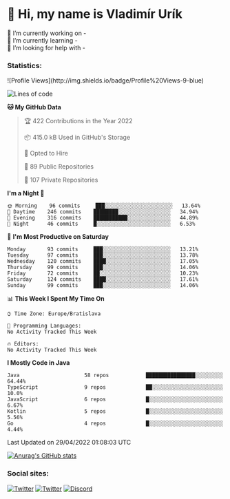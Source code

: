 <h1> 👋 Hi, my name is Vladimír Urík</h1>
<p>
 🔭 I’m currently working on -<br>
 🌱 I’m currently learning -<br>
 🤔 I’m looking for help with -<br>
</p>
<h3>Statistics:</h3>
<!--START_SECTION:waka-->
![Profile Views](http://img.shields.io/badge/Profile%20Views-9-blue)

![Lines of code](https://img.shields.io/badge/From%20Hello%20World%20I%27ve%20Written-3%20Million%20lines%20of%20code-blue)

**🐱 My GitHub Data** 

> 🏆 422 Contributions in the Year 2022
 > 
> 📦 415.0 kB Used in GitHub's Storage 
 > 
> 💼 Opted to Hire
 > 
> 📜 89 Public Repositories 
 > 
> 🔑 107 Private Repositories  
 > 
**I'm a Night 🦉** 

```text
🌞 Morning    96 commits     ███░░░░░░░░░░░░░░░░░░░░░░   13.64% 
🌆 Daytime    246 commits    ████████░░░░░░░░░░░░░░░░░   34.94% 
🌃 Evening    316 commits    ███████████░░░░░░░░░░░░░░   44.89% 
🌙 Night      46 commits     █░░░░░░░░░░░░░░░░░░░░░░░░   6.53%

```
📅 **I'm Most Productive on Saturday** 

```text
Monday       93 commits     ███░░░░░░░░░░░░░░░░░░░░░░   13.21% 
Tuesday      97 commits     ███░░░░░░░░░░░░░░░░░░░░░░   13.78% 
Wednesday    120 commits    ████░░░░░░░░░░░░░░░░░░░░░   17.05% 
Thursday     99 commits     ███░░░░░░░░░░░░░░░░░░░░░░   14.06% 
Friday       72 commits     ██░░░░░░░░░░░░░░░░░░░░░░░   10.23% 
Saturday     124 commits    ████░░░░░░░░░░░░░░░░░░░░░   17.61% 
Sunday       99 commits     ███░░░░░░░░░░░░░░░░░░░░░░   14.06%

```


📊 **This Week I Spent My Time On** 

```text
⌚︎ Time Zone: Europe/Bratislava

💬 Programming Languages: 
No Activity Tracked This Week

🔥 Editors: 
No Activity Tracked This Week

```

**I Mostly Code in Java** 

```text
Java                     58 repos            ████████████████░░░░░░░░░   64.44% 
TypeScript               9 repos             ██░░░░░░░░░░░░░░░░░░░░░░░   10.0% 
JavaScript               6 repos             █░░░░░░░░░░░░░░░░░░░░░░░░   6.67% 
Kotlin                   5 repos             █░░░░░░░░░░░░░░░░░░░░░░░░   5.56% 
Go                       4 repos             █░░░░░░░░░░░░░░░░░░░░░░░░   4.44%

```



 Last Updated on 29/04/2022 01:08:03 UTC
<!--END_SECTION:waka-->

[![Anurag's GitHub stats](https://github-readme-stats.vercel.app/api?username=vladimir-urik)](https://github.com/anuraghazra/github-readme-stats)

<h3>Social sites:</h3>
<p><a href="https://twitter.com/GGGEDR" target="_blank"><img alt="Twitter" src="https://img.shields.io/badge/twitter-%231DA1F2.svg?&style=for-the-badge&logo=twitter&logoColor=white" /></a> <a href="https://www.reddit.com/user/GGGEDR" target="_blank"><img alt="Twitter" src="https://img.shields.io/badge/reddit-%23FE6262.svg?&style=for-the-badge&logo=reddit&logoColor=white" /></a> <a href="https://discord.com/users/535708984959827978" target="_blank"><img alt="Discord" src="https://img.shields.io/badge/discord-%235865f2.svg?&style=for-the-badge&logo=discord&logoColor=white" />
</p>
